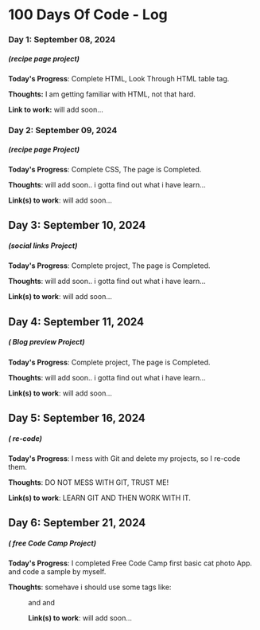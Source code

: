 # 100 Days Of Code - Log

### Day 1: September 08, 2024
##### (recipe page project)

**Today's Progress**: Complete HTML, Look Through HTML table tag.

**Thoughts:** I am getting familiar with HTML, not that hard.

**Link to work:** will add soon...

### Day 2: September 09, 2024
##### (recipe page Project)

**Today's Progress**: Complete CSS, The page is Completed.

**Thoughts**: will add soon.. i gotta find out what i have learn...

**Link(s) to work**: will add soon...

## Day 3: September 10, 2024
##### (social links Project)

**Today's Progress**: Complete project, The page is Completed.

**Thoughts**: will add soon.. i gotta find out what i have learn...

**Link(s) to work**: will add soon...

## Day 4: September 11, 2024
##### ( Blog preview Project)

**Today's Progress**: Complete project, The page is Completed.

**Thoughts**: will add soon.. i gotta find out what i have learn...

**Link(s) to work**: will add soon...

## Day 5: September 16, 2024
##### ( re-code)

**Today's Progress**: I mess with Git and delete my projects, so I re-code them.

**Thoughts**: DO NOT MESS WITH GIT, TRUST ME!

**Link(s) to work**: LEARN GIT AND THEN WORK WITH IT.


## Day 6: September 21, 2024
##### ( free Code Camp Project)

**Today's Progress**: I completed Free Code Camp first basic cat photo App. and code a sample by myself.

**Thoughts**: somehave i should use some tags like: <figure> and <field> and <form>

**Link(s) to work**: will add soon...






